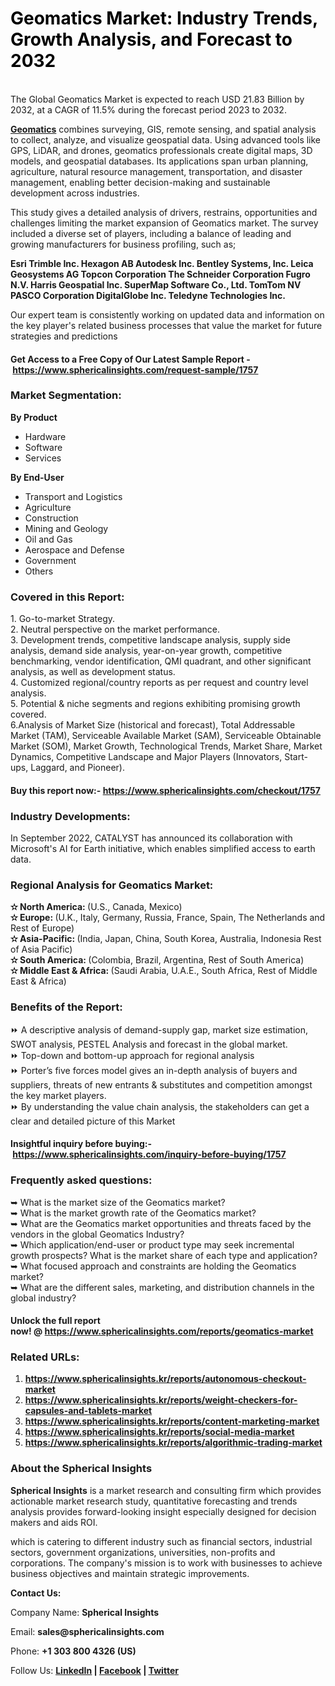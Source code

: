 <div class="content-body__description">
<div class="content-body__description">
<div class="content-body__description">
<h1><span style="color: #000000;">Geomatics Market: Industry Trends, Growth Analysis, and Forecast to 2032</span></h1>
<div class="content-body__detail">&nbsp;
<div class="content-body__description">The Global Geomatics Market is expected to reach USD 21.83 Billion by 2032, at a CAGR of 11.5% during the forecast period 2023 to 2032.</div>
<div class="content-body__detail">
<section id="section_0" class="entry fr-view">
<p><a href="https://www.sphericalinsights.com/reports/geomatics-market" target="_blank" rel="noopener"><strong>Geomatics</strong></a>&nbsp;combines surveying, GIS, remote sensing, and spatial analysis to collect, analyze, and visualize geospatial data. Using advanced tools like GPS, LiDAR, and drones, geomatics professionals create digital maps, 3D models, and geospatial databases. Its applications span urban planning, agriculture, natural resource management, transportation, and disaster management, enabling better decision-making and sustainable development across industries.</p>
<p>This study gives a detailed analysis of drivers, restrains, opportunities and challenges limiting the market expansion of Geomatics market. The survey included a diverse set of players, including a balance of leading and growing manufacturers for business profiling, such as;</p>
<p><strong>Esri Trimble Inc. Hexagon AB Autodesk Inc. Bentley Systems, Inc. Leica Geosystems AG Topcon Corporation The Schneider Corporation Fugro N.V. Harris Geospatial Inc. SuperMap Software Co., Ltd. TomTom NV PASCO Corporation DigitalGlobe Inc. Teledyne Technologies Inc.</strong></p>
<p>Our expert team is consistently working on updated data and information on the key player's related business processes that value the market for future strategies and predictions</p>
<h4><strong>Get Access to a Free Copy of Our Latest Sample Report -&nbsp;<a href="https://www.sphericalinsights.com/request-sample/1757" target="_blank" rel="noopener">https://www.sphericalinsights.com/request-sample/1757</a></strong></h4>
<h3><strong>Market Segmentation:</strong></h3>
<p><strong>By Product</strong></p>
<ul>
<li>Hardware</li>
<li>Software</li>
<li>Services</li>
</ul>
<p><strong>By End-User</strong></p>
<ul>
<li>Transport and Logistics</li>
<li>Agriculture</li>
<li>Construction</li>
<li>Mining and Geology</li>
<li>Oil and Gas</li>
<li>Aerospace and Defense</li>
<li>Government</li>
<li>Others</li>
</ul>
<h3>Covered in this Report:</h3>
<p>1. Go-to-market Strategy.<br />2. Neutral perspective on the market performance.<br />3. Development trends, competitive landscape analysis, supply side analysis, demand side analysis, year-on-year growth, competitive benchmarking, vendor identification, QMI quadrant, and other significant analysis, as well as development status.<br />4. Customized regional/country reports as per request and country level analysis.<br />5. Potential &amp; niche segments and regions exhibiting promising growth covered.<br />6.Analysis of Market Size (historical and forecast), Total Addressable Market (TAM), Serviceable Available Market (SAM), Serviceable Obtainable Market (SOM), Market Growth, Technological Trends, Market Share, Market Dynamics, Competitive Landscape and Major Players (Innovators, Start-ups, Laggard, and Pioneer).</p>
<h4>Buy this report now:-&nbsp;<a href="https://www.sphericalinsights.com/checkout/1757" target="_blank" rel="noopener">https://www.sphericalinsights.com/checkout/1757</a></h4>
<h3>Industry Developments:</h3>
<p>In September 2022, CATALYST has announced its collaboration with Microsoft's AI for Earth initiative, which enables simplified access to earth data.</p>
<h3><strong>Regional Analysis for Geomatics Market:</strong></h3>
<p><strong>✫ North America:&nbsp;</strong>(U.S., Canada, Mexico)<br /><strong>✫ Europe:&nbsp;</strong>(U.K., Italy, Germany, Russia, France, Spain, The Netherlands and Rest of Europe)<br /><strong>✫ Asia-Pacific:&nbsp;</strong>(India, Japan, China, South Korea, Australia, Indonesia Rest of Asia Pacific)<br /><strong>✫ South America:&nbsp;</strong>(Colombia, Brazil, Argentina, Rest of South America)<br /><strong>✫ Middle East &amp; Africa:&nbsp;</strong>(Saudi Arabia, U.A.E., South Africa, Rest of Middle East &amp; Africa)</p>
<h3>Benefits of the Report:</h3>
<p>⏩ A descriptive analysis of demand-supply gap, market size estimation, SWOT analysis, PESTEL Analysis and forecast in the global market.<br />⏩ Top-down and bottom-up approach for regional analysis<br />⏩ Porter&rsquo;s five forces model gives an in-depth analysis of buyers and suppliers, threats of new entrants &amp; substitutes and competition amongst the key market players.<br />⏩ By understanding the value chain analysis, the stakeholders can get a clear and detailed picture of this Market</p>
<h4>Insightful inquiry before buying:-&nbsp;<a href="https://www.sphericalinsights.com/inquiry-before-buying/1757" target="_blank" rel="noopener">https://www.sphericalinsights.com/inquiry-before-buying/1757</a></h4>
<h3>Frequently asked questions:</h3>
<p>➥ What is the market size of the Geomatics market?<br />➥ What is the market growth rate of the Geomatics market?<br />➥ What are the Geomatics market opportunities and threats faced by the vendors in the global Geomatics Industry?<br />➥ Which application/end-user or product type may seek incremental growth prospects? What is the market share of each type and application?<br />➥ What focused approach and constraints are holding the Geomatics market?<br />➥ What are the different sales, marketing, and distribution channels in the global industry?</p>
<h4>Unlock the full report now!&nbsp;@&nbsp;<a href="https://www.sphericalinsights.com/reports/geomatics-market" target="_blank" rel="noopener">https://www.sphericalinsights.com/reports/geomatics-market</a></h4>
<h3><strong>Related URLs:</strong></h3>
<ol>
<li><strong><a href="https://www.sphericalinsights.kr/reports/autonomous-checkout-market">https://www.sphericalinsights.kr/reports/autonomous-checkout-market</a></strong></li>
<li><strong><a href="https://www.sphericalinsights.kr/reports/weight-checkers-for-capsules-and-tablets-market">https://www.sphericalinsights.kr/reports/weight-checkers-for-capsules-and-tablets-market</a></strong></li>
<li><strong><a href="https://www.sphericalinsights.kr/reports/content-marketing-market">https://www.sphericalinsights.kr/reports/content-marketing-market</a></strong></li>
<li><strong><a href="https://www.sphericalinsights.kr/reports/social-media-market">https://www.sphericalinsights.kr/reports/social-media-market</a></strong></li>
<li><strong><a href="https://www.sphericalinsights.kr/reports/algorithmic-trading-market">https://www.sphericalinsights.kr/reports/algorithmic-trading-market</a>&nbsp;<br /></strong></li>
</ol>
<h3><strong>About the Spherical Insights</strong></h3>
<p><strong>Spherical Insights</strong>&nbsp;is a market research and consulting firm which provides actionable market research study, quantitative forecasting and trends analysis provides forward-looking insight especially designed for decision makers and aids ROI.</p>
<p>which is catering to different industry such as financial sectors, industrial sectors, government organizations, universities, non-profits and corporations. The company's mission is to work with businesses to achieve business objectives and maintain strategic improvements.</p>
<p><strong>Contact Us:</strong></p>
<p>Company Name:&nbsp;<strong>Spherical Insights</strong></p>
<p>Email:&nbsp;<strong>sales@sphericalinsights.com</strong></p>
<p>Phone:&nbsp;<strong>+1 303 800 4326 (US)</strong></p>
<p>Follow Us:&nbsp;<strong><a href="https://www.linkedin.com/company/spherical-insight/"><u>LinkedIn</u></a>&nbsp;|&nbsp;<a href="https://www.facebook.com/sphericalinsights22"><u>Facebook</u></a>&nbsp;|&nbsp;<a href="https://twitter.com/SInsights_US"><u>Twitter</u></a></strong></p>
</section>
</div>
</div>
</div>
</div>
</div>
